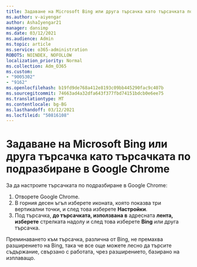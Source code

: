 ```yaml
---
title: Задаване на Microsoft Bing или друга търсачка като търсачката по подразбиране в Google Chrome
ms.author: v-aiyengar
author: AshaIyengar21
manager: dansimp
ms.date: 03/12/2021
ms.audience: Admin
ms.topic: article
ms.service: o365-administration
ROBOTS: NOINDEX, NOFOLLOW
localization_priority: Normal
ms.collection: Adm_O365
ms.custom:
- "9005302"
- "9162"
ms.openlocfilehash: b19fd9de768a412e8193c09bb445290fac9c407b
ms.sourcegitcommit: 74663ad4a32dfa643f377fbd74151bdcb0e6ee75
ms.translationtype: MT
ms.contentlocale: bg-BG
ms.lasthandoff: 03/12/2021
ms.locfileid: "50816108"
---
```

# <a name="set-microsoft-bing-or-another-search-engine-as-the-default-search-engine-in-google-chrome"></a>Задаване на Microsoft Bing или друга търсачка като търсачката по подразбиране в Google Chrome

За да настроите търсачката по подразбиране в Google Chrome:

1. Отворете Google Chrome.
1. В горния десен ъгъл изберете иконата, която показва три вертикални точки, и след това изберете **Настройки**.
1. Под търсачка, **до търсачката, използвана в** адресната **лента, изберете** стрелката надолу и след това изберете **Bing** или друга търсачка.

Преминаването към търсачка, различна от Bing, не премахва разширението на Bing, така че все още можете лесно да търсите съдържание, свързано с работата, чрез разширението, базирано на изплаващо.
